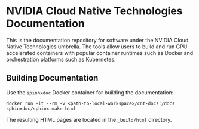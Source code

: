 # NVIDIA Cloud Native Technologies Documentation

This is the documentation repository for software under the NVIDIA Cloud Native Technologies umbrella. The tools allow users to build and run GPU accelerated containers with popular container runtimes such as Docker and orchestration platforms such as Kubernetes.

## Building Documentation

Use the `spinhxdoc` Docker container for building the documentation:

```console
docker run -it --rm -v <path-to-local-workspace>/cnt-docs:/docs sphinxdoc/sphinx make html
```
The resulting HTML pages are located in the `_build/html` directory.